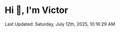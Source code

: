 <h1>Hi 👋, I'm Victor </h1>

<!--RECENT_ACTIVITY:start-->
<!--RECENT_ACTIVITY:end-->

<!--RECENT_ACTIVITY:last_update-->
Last Updated: Saturday, July 12th, 2025, 10:16:29 AM
<!--RECENT_ACTIVITY:last_update_end-->
